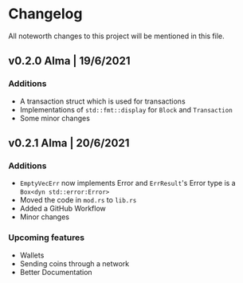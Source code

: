 # Changelog
All noteworth changes to this project will be mentioned in this file.

## v0.2.0 Alma | 19/6/2021
### Additions
- A transaction struct which is used for transactions
- Implementations of ```std::fmt::display``` for ```Block``` and ```Transaction```
- Some minor changes

## v0.2.1 Alma | 20/6/2021
### Additions
- ```EmptyVecErr``` now implements Error and ```ErrResult```'s Error type is a ```Box<dyn std::error:Error>```
- Moved the code in ```mod.rs``` to ```lib.rs```
- Added a GitHub Workflow
- Minor changes

### Upcoming features
- Wallets
- Sending coins through a network
- Better Documentation